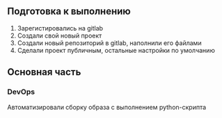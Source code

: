 ## Подготовка к выполнению    
   
1. Зарегистировались на gitlab      
2. Создали свой новый проект   
3. Создали новый репозиторий в gitlab, наполнили его файлами   
4. Сделали проект публичным, остальные настройки по умолчанию    
   
## Основная часть    
   
### DevOps    
    
Автоматизировали сборку образа с выполнением python-скрипта    
